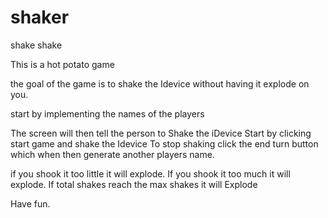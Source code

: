 # shaker
shake shake


This is a hot potato game

the goal of the game is to shake the Idevice without having it explode on you.

start by implementing the names of the players

The screen will then tell the person to Shake the iDevice
Start by clicking start game and shake the Idevice
To stop shaking click the end turn button which when then generate another players name.

if you shook it too little it will explode.
If you shook it too much it will explode.
If total shakes reach the max shakes it will Explode

Have fun.

